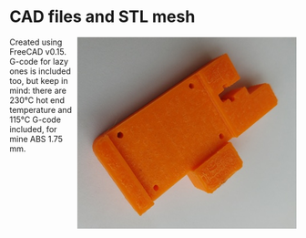 # CAD files and STL mesh

<img align="right" src="https://github.com/liutas4x4/IR-probe_byDC42/blob/master/Images/I3B1-31_modified.jpg" alt="I3B1-31 mod" title="I3B1-31 midified part"/>


Created using FreeCAD v0.15. G-code for lazy ones is included too, but keep in mind: 
there are 230°C hot end temperature and 115°C G-code included, for mine ABS 1.75 mm.



